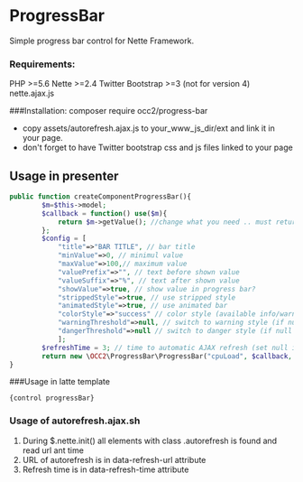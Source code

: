 # ProgressBar
Simple progress bar control for Nette Framework.

### Requirements:
PHP >=5.6
Nette >=2.4
Twitter Bootstrap >=3 (not for version 4)
nette.ajax.js

###Installation:
composer require occ2/progress-bar

- copy assets/autorefresh.ajax.js to your_www_js_dir/ext and link it in your page.
- don't forget to have Twitter bootstrap css and js files linked to your page

## Usage in presenter
```php
public function createComponentProgressBar(){
        $m=$this->model;
        $callback = function() use($m){
            return $m->getValue(); //change what you need .. must return integer !!
        };
        $config = [
            "title"=>"BAR TITLE", // bar title
            "minValue"=>0, // minimul value
            "maxValue"=>100,// maximum value
            "valuePrefix"=>"", // text before shown value
            "valueSuffix"=>"%", // text after shown value
            "showValue"=>true, // show value in progress bar?
            "strippedStyle"=>true, // use stripped style
            "animatedStyle"=>true, // use animated bar
            "colorStyle"=>"success" // color style (available info/warning/success/danger)
            "warningThreshold"=>null, // switch to warning style (if null nothing switched)
            "dangerThreshold"=>null // switch to danger style (if null nothing switched)
            ];
        $refreshTime = 3; // time to automatic AJAX refresh (set null if autorefresh disabled)
        return new \OCC2\ProgressBar\ProgressBar("cpuLoad", $callback, $config, $refreshTime);
}
```

###Usage in latte template
```latte
{control progressBar}
```

### Usage of autorefresh.ajax.sh
1. During $.nette.init() all elements with class .autorefresh is found and read url ant time
2. URL of autorefresh is in data-refresh-url attribute
3. Refresh time is in data-refresh-time attribute